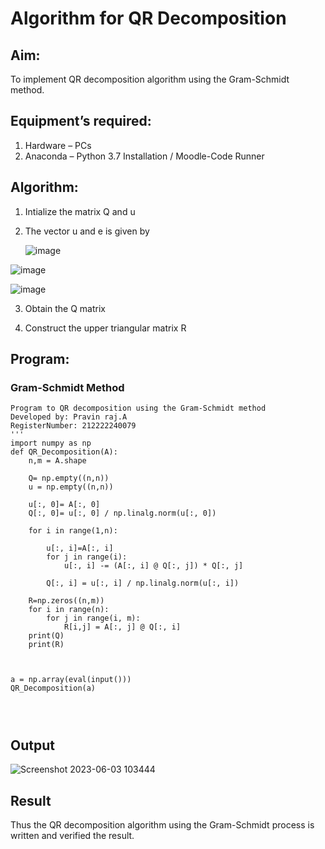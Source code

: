 # Algorithm for QR Decomposition
## Aim:
To implement QR decomposition algorithm using the Gram-Schmidt method.
## Equipment’s required:
1.	Hardware – PCs
2.	Anaconda – Python 3.7 Installation / Moodle-Code Runner
## Algorithm:
1.	Intialize the matrix Q and u
2.	The vector u and e is given by

    ![image](https://github.com/Apravinraj/QRdecomposition/assets/118707879/40c4491d-0e18-4977-9bcc-a6472ef4b821)

![image](https://github.com/Apravinraj/QRdecomposition/assets/118707879/7f44fc91-30c9-4ad4-a6e4-fd01d0a9830a)

   ![image](https://github.com/Apravinraj/QRdecomposition/assets/118707879/be1dda6f-d0d5-4f50-bd33-2f62d355bd0f)


3.	Obtain the Q matrix   
  
4.	Construct the upper triangular matrix R


## Program:
### Gram-Schmidt Method
```
Program to QR decomposition using the Gram-Schmidt method
Developed by: Pravin raj.A
RegisterNumber: 212222240079
'''
import numpy as np
def QR_Decomposition(A):
    n,m = A.shape
    
    Q= np.empty((n,n))
    u = np.empty((n,n))
    
    u[:, 0]= A[:, 0]
    Q[:, 0]= u[:, 0] / np.linalg.norm(u[:, 0])
    
    for i in range(1,n):
        
        u[:, i]=A[:, i]
        for j in range(i):
            u[:, i] -= (A[:, i] @ Q[:, j]) * Q[:, j]
            
        Q[:, i] = u[:, i] / np.linalg.norm(u[:, i])
        
    R=np.zeros((n,m))
    for i in range(n):
        for j in range(i, m):
            R[i,j] = A[:, j] @ Q[:, i]
    print(Q)
    print(R)
    
    
    
a = np.array(eval(input()))
QR_Decomposition(a)




```

## Output

![Screenshot 2023-06-03 103444](https://github.com/Apravinraj/QRdecomposition/assets/118707879/75d3860f-323c-4997-a104-d40ed72d580f)

## Result
Thus the QR decomposition algorithm using the Gram-Schmidt process is written and verified the result.
